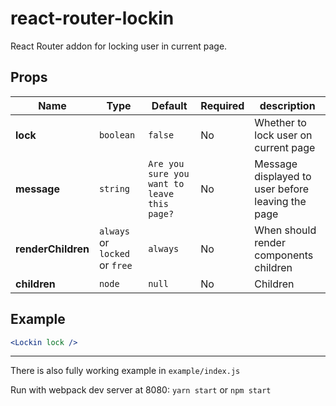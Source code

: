 # react-router-lockin

React Router addon for locking user in current page.

## Props

| Name               | Type                            | Default                                     | Required | description                                       |
|--------------------|---------------------------------|---------------------------------------------|----------|---------------------------------------------------|
| **lock**           | `boolean`                       | `false`                                     | No       | Whether to lock user on current page              |
| **message**        | `string`                        | `Are you sure you want to leave this page?` | No       | Message displayed to user before leaving the page |
| **renderChildren** | `always` or `locked` or  `free` | `always`                                    | No       | When should render components children            |
| **children**       | `node`                          | `null`                                      | No       | Children                                          |

## Example

```jsx
<Lockin lock />
```

---

There is also fully working example in `example/index.js`

Run with webpack dev server at 8080: `yarn start` or `npm start`

